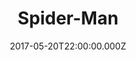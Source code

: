 ---
title: "Spider-Man"
year: 2002
date: 2017-05-20T22:00:00.000Z
permalink: /almanac/movies/2017-05-20-spiderman/index.html
rating: 3
tmdbid: 557
---